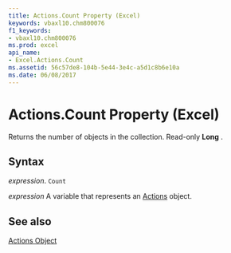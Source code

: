 ```yaml
---
title: Actions.Count Property (Excel)
keywords: vbaxl10.chm800076
f1_keywords:
- vbaxl10.chm800076
ms.prod: excel
api_name:
- Excel.Actions.Count
ms.assetid: 56c57de8-104b-5e44-3e4c-a5d1c8b6e10a
ms.date: 06/08/2017
---
```



# Actions.Count Property (Excel)

Returns the number of objects in the collection. Read-only  **Long** .


## Syntax

 _expression_. `Count`

 _expression_ A variable that represents an [Actions](Excel.Actions.md) object.


## See also


[Actions Object](Excel.Actions.md)

